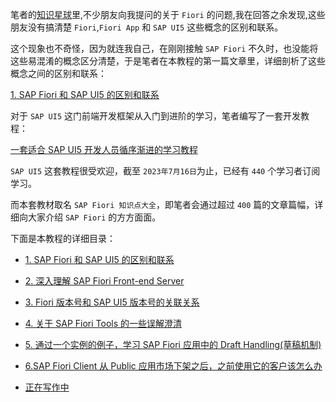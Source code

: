笔者的[知识星球](https://t.zsxq.com/07RJRBlnM)里,不少朋友向我提问的关于 `Fiori` 的问题,我在回答之余发现,这些朋友没有搞清楚 `Fiori`,`Fiori App` 和 `SAP UI5` 这些概念的区别和联系。

这个现象也不奇怪，因为就连我自己，在刚刚接触 `SAP Fiori` 不久时，也没能将这些易混淆的概念区分清楚，于是笔者在本教程的第一篇文章里，详细剖析了这些概念之间的区别和联系：

[1. SAP Fiori 和 SAP UI5 的区别和联系](https://jerry.blog.csdn.net/article/details/131697542)

对于 `SAP UI5` 这门前端开发框架从入门到进阶的学习，笔者编写了一套开发教程：

[一套适合 SAP UI5 开发人员循序渐进的学习教程](https://blog.csdn.net/i042416/category_11395500.html)

`SAP UI5` 这套教程很受欢迎，截至 `2023年7月16日`为止，已经有 `440` 个学习者订阅学习。

而本套教材取名 `SAP Fiori 知识点大全`，即笔者会通过超过 `400` 篇的文章篇幅，详细向大家介绍 `SAP Fiori` 的方方面面。

下面是本教程的详细目录：

- [1. SAP Fiori 和 SAP UI5 的区别和联系](https://jerry.blog.csdn.net/article/details/131697542)

- [2. 深入理解 SAP Fiori Front-end Server](https://jerry.blog.csdn.net/article/details/131750298)

- [3. Fiori 版本号和 SAP UI5 版本号的关联关系](https://jerry.blog.csdn.net/article/details/131751836)

- [4. 关于 SAP Fiori Tools 的一些误解澄清](https://jerry.blog.csdn.net/article/details/132050485)

- [5. 通过一个实例的例子，学习 SAP Fiori 应用中的 Draft Handling(草稿机制)](https://jerry.blog.csdn.net/article/details/132059374)

- [6.SAP Fiori Client 从 Public 应用市场下架之后，之前使用它的客户该怎么办](https://blog.csdn.net/i042416/article/details/132119739)

- [正在写作中]()

